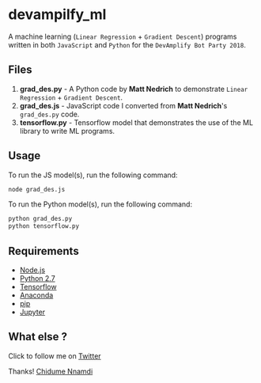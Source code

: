 # devampilfy_ml

A machine learning (`Linear Regression` + `Gradient Descent`) programs written in both `JavaScript` and `Python` for the `DevAmplify Bot Party 2018`.

## Files

1. **grad_des.py** - A Python code by **Matt Nedrich** to demonstrate `Linear Regression` + `Gradient Descent`.
1. **grad_des.js** - JavaScript code I converted from **Matt Nedrich**'s `grad_des.py` code.
1. **tensorflow.py** - Tensorflow model that demonstrates the use of the ML library to write ML programs.

## Usage

To run the JS model(s), run the following command:

```bash
node grad_des.js
```

To run the Python model(s), run the following command:

```bash
python grad_des.py
python tensorflow.py
```

## Requirements
* [Node.js](https://nodejs.org)
* [Python 2.7](https://docs.python.org/)
* [Tensorflow](https://www.tensorflow.org/)
* [Anaconda](https://conda.io/docs/py2or3.html)
* [pip](https://pypi.python.org/pypi/pip)
* [Jupyter](http://jupyter.org/)

## What else ?
Click to follow me on [Twitter](https://twitter.com/ngArchangel)

Thanks! [Chidume Nnamdi](https://twitter.com/ngArchangel)